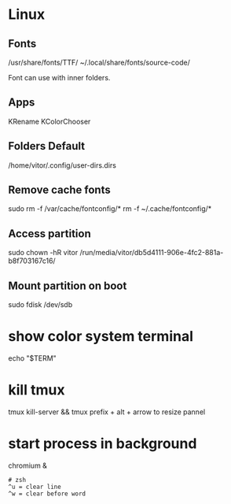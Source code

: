 # Linux

## Fonts
/usr/share/fonts/TTF/
~/.local/share/fonts/source-code/

Font can use with inner folders.

## Apps
KRename
KColorChooser

## Folders Default
/home/vitor/.config/user-dirs.dirs

## Remove cache fonts
sudo rm -f /var/cache/fontconfig/*
rm -f ~/.cache/fontconfig/*

## Access partition
sudo chown -hR vitor /run/media/vitor/db5d4111-906e-4fc2-881a-b8f703167c16/

## Mount partition on boot
sudo fdisk /dev/sdb

# show color system terminal
echo "$TERM"

# kill tmux
tmux kill-server && tmux
prefix + alt + arrow to resize pannel

# start process in background
chromium &
```
# zsh
^u = clear line
^w = clear before word
